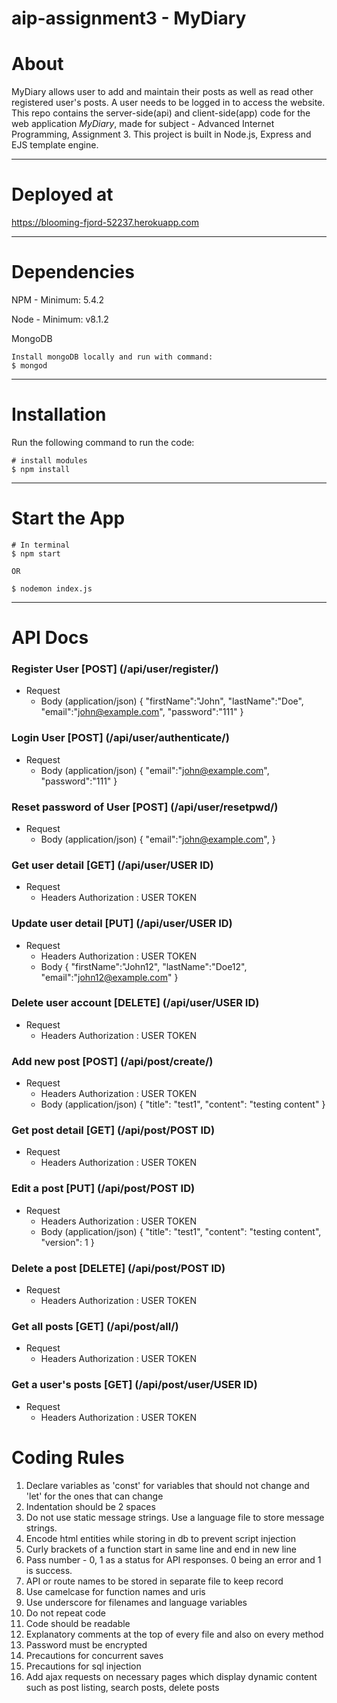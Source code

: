 # aip-assignment3 - MyDiary

# About

MyDiary allows user to add and maintain their posts as well as read other registered user's posts. A user needs to be logged in to access the website.
This repo contains the server-side(api) and client-side(app) code for the web application *MyDiary*, made for subject - Advanced Internet Programming, Assignment 3. This project is built in Node.js, Express and EJS template engine.

-------------

# Deployed at

https://blooming-fjord-52237.herokuapp.com

-------------

# Dependencies
NPM - Minimum: 5.4.2

Node - Minimum: v8.1.2

MongoDB

```
Install mongoDB locally and run with command:
$ mongod

```
-------------

# Installation

Run the following command to run the code:

```
# install modules
$ npm install 

```

-------------

# Start the App

```
# In terminal
$ npm start

OR

$ nodemon index.js
```

-------------

# API Docs

### Register User [POST] (/api/user/register/)
+ Request
    + Body (application/json)
    {
        "firstName":"John",
        "lastName":"Doe",
        "email":"john@example.com",
        "password":"111"
    }
    
### Login User [POST] (/api/user/authenticate/)
+ Request
    + Body (application/json)
    {
        "email":"john@example.com",
        "password":"111"
    }
    
    
### Reset password of User [POST] (/api/user/resetpwd/)
+ Request
    + Body (application/json)
    {
        "email":"john@example.com",
    }

### Get user detail [GET] (/api/user/USER ID)
+ Request
    + Headers
      Authorization : USER TOKEN

### Update user detail [PUT] (/api/user/USER ID)
+ Request
    + Headers
      Authorization : USER TOKEN
    + Body
    {
        "firstName":"John12",
        "lastName":"Doe12",
        "email":"john12@example.com"
    }    

### Delete user account [DELETE] (/api/user/USER ID)
+ Request
    + Headers
      Authorization : USER TOKEN
  
### Add new post [POST] (/api/post/create/)
+ Request
    + Headers
      Authorization : USER TOKEN
    + Body (application/json)
    {
      "title": "test1",
      "content": "testing content"
    }

### Get post detail [GET] (/api/post/POST ID)
+ Request
    + Headers
      Authorization : USER TOKEN
 
### Edit a post [PUT] (/api/post/POST ID)
+ Request
    + Headers
      Authorization : USER TOKEN
    + Body (application/json)
    {
      "title": "test1",
      "content": "testing content",
      "version": 1
    }

### Delete a post [DELETE] (/api/post/POST ID)
+ Request
    + Headers
      Authorization : USER TOKEN

### Get all posts [GET] (/api/post/all/)
+ Request
    + Headers
      Authorization : USER TOKEN

### Get a user's posts [GET] (/api/post/user/USER ID)
+ Request
    + Headers
      Authorization : USER TOKEN
    

# Coding Rules
1. Declare variables as 'const' for variables that should not change and 'let' for the ones that can change
2. Indentation should be 2 spaces
3. Do not use static message strings. Use a language file to store message strings.
4. Encode html entities while storing in db to prevent script injection
5. Curly brackets of a function start in same line and end in new line
6. Pass number - 0, 1 as a status for API responses. 0 being an error and 1 is success.
7. API or route names to be stored in separate file to keep record
8. Use camelcase for function names and uris
9. Use underscore for filenames and language variables
10. Do not repeat code
11. Code should be readable
12. Explanatory comments at the top of every file and also on every method
13. Password must be encrypted
14. Precautions for concurrent saves
15. Precautions for sql injection
16. Add ajax requests on necessary pages which display dynamic content such as post listing, search posts, delete posts